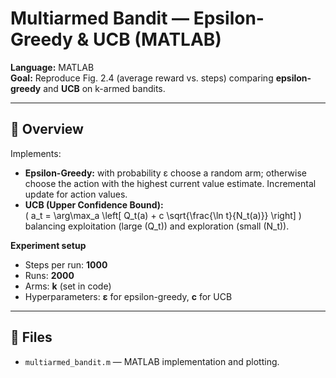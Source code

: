 # Multiarmed Bandit — Epsilon-Greedy & UCB (MATLAB)

**Language:** MATLAB  
**Goal:** Reproduce Fig. 2.4 (average reward vs. steps) comparing **epsilon-greedy** and **UCB** on k-armed bandits.

---

## 📌 Overview
Implements:
- **Epsilon-Greedy:** with probability ε choose a random arm; otherwise choose the action with the highest current value estimate. Incremental update for action values.
- **UCB (Upper Confidence Bound):**  
  \( a_t = \arg\max_a \left[ Q_t(a) + c \sqrt{\frac{\ln t}{N_t(a)}} \right] \)  
  balancing exploitation (large \(Q_t\)) and exploration (small \(N_t\)).

**Experiment setup**
- Steps per run: **1000**
- Runs: **2000**
- Arms: **k** (set in code)
- Hyperparameters: **ε** for epsilon-greedy, **c** for UCB

---

## 📂 Files
- `multiarmed_bandit.m` — MATLAB implementation and plotting.
